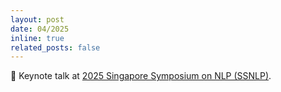 ```yaml
---
layout: post
date: 04/2025
inline: true
related_posts: false
---
```


🎤 Keynote talk at [2025 Singapore Symposium on NLP (SSNLP)](https://ssnlp-website.github.io/ssnlp25/).